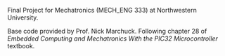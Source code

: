 Final Project for Mechatronics (MECH_ENG 333) at Northwestern University.

Base code provided by Prof. Nick Marchuck. Following chapter 28 of *Embedded Computing and Mechatronics With the PIC32 Microcontroller* textbook.